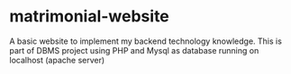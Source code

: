 # matrimonial-website
A basic website to implement my backend technology knowledge. This is part of DBMS project using PHP and Mysql as database running on localhost (apache server)
